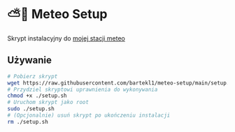# ⛅📀 Meteo Setup

Skrypt instalacyjny do [mojej stacji meteo](https://github.com/bartekl1/meteo)

## Używanie

```bash
# Pobierz skrypt
wget https://raw.githubusercontent.com/bartekl1/meteo-setup/main/setup.sh
# Przydziel skryptowi uprawnienia do wykonywania
chmod +x ./setup.sh
# Uruchom skrypt jako root
sudo ./setup.sh
# (Opcjonalnie) usuń skrypt po ukończeniu instalacji
rm ./setup.sh
```
